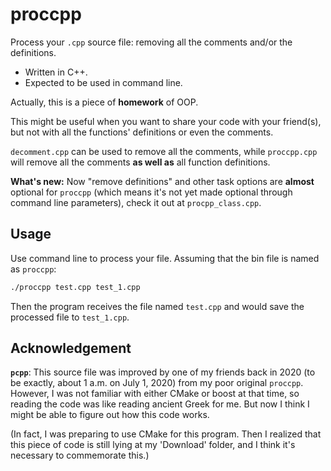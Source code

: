 # proccpp

Process your `.cpp` source file: removing all the comments and/or the definitions. 

- Written in C++. 
- Expected to be used in command line. 

Actually, this is a piece of **homework** of OOP. 

This might be useful when you want to share your code with your friend(s), but not with all the functions' definitions or even the comments. 

`decomment.cpp` can be used to remove all the comments, while `proccpp.cpp` will remove all the comments **as well as** all function definitions.

**What's new:** Now "remove definitions" and other task options are **almost** optional for `proccpp` (which means it's not yet made optional through command line parameters), check it out at `procpp_class.cpp`.

## Usage

Use command line to process your file. Assuming that the bin file is named as `proccpp`:

```bash
./proccpp test.cpp test_1.cpp
```

Then the program receives the file named `test.cpp` and would save the processed file to `test_1.cpp`.



## Acknowledgement

**`pcpp`**: This source file was improved by one of my friends back in 2020 (to be exactly, about 1 a.m. on July 1, 2020) from my poor original  `proccpp`. However, I was not familiar with either CMake or boost at that time, so reading the code was like reading ancient Greek for me. But now I think I might be able to figure out how this code works. 

(In fact, I was preparing to use CMake for this program. Then I realized that this piece of code is still lying at my 'Download' folder, and I think it's necessary to commemorate this.)



